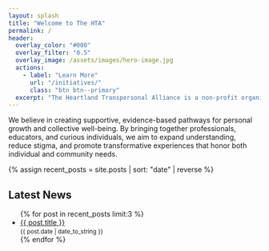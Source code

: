```yaml
---
layout: splash
title: "Welcome to The HTA"
permalink: /
header:
  overlay_color: "#000"
  overlay_filter: "0.5"
  overlay_image: /assets/images/hero-image.jpg
  actions:
    - label: "Learn More"
      url: "/initiatives/"
      class: "btn btn--primary"
  excerpt: "The Heartland Transpersonal Alliance is a non-profit organization committed to fostering community, education, harm reduction, and integration around the safe, responsible exploration of consciousness."
---
```

We believe in creating supportive, evidence-based pathways for personal growth and collective well-being. By bringing together professionals, educators, and curious individuals, we aim to expand understanding, reduce stigma, and promote transformative experiences that honor both individual and community needs.

<!-- Insert some post listings below the splash content -->

{% assign recent_posts = site.posts | sort: "date" | reverse %}
<section class="posts-preview">
  <h2>Latest News</h2>
  <ul>
    {% for post in recent_posts limit:3 %}
      <li>
        <a href="{{ post.url | relative_url }}">{{ post.title }}</a> <br>
        <small>{{ post.date | date_to_string }}</small>
      </li>
    {% endfor %}
  </ul>
</section>
